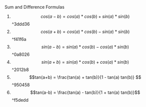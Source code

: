 Sum and Difference Formulas
1. $$cos(a-b) = cos(a) * cos(b) + sin(a) * sin(b)$$ ^3ddd36
2. $$cos(a+b) = cos(a) * cos(b) - sin(a) * sin(b)$$ ^f41f6a
3. $$sin(a-b) = sin(a) * cos(b) - cos(a) * sin(b)$$ ^0a8026
4. $$sin(a+b) = sin(a) * cos(b) + cos(a) * sin(b)$$ ^2012b8
5. $$tan(a+b) = \frac{tan(a) + tan(b)}{1 - tan(a) tan(b)} $$ ^950458
6. $$tan(a-b) = \frac{tan(a) - tan(b)}{1 + tan(a) tan(b)}$$ ^f5dedd
